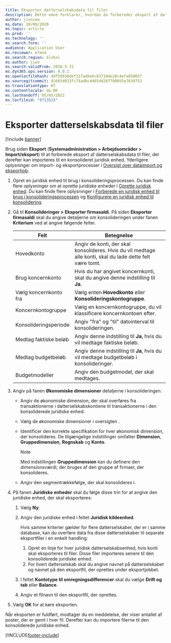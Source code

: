 ```yaml
---
title: Eksporter datterselskabsdata til filer
description: Dette emne forklarer, hvordan du forbereder eksport af data fra Microsoft Dynamics 365 Finance og derefter importerer dem til en konsolideret juridisk enhed.
author: jinniew
ms.date: 10/09/2020
ms.topic: article
ms.prod: ''
ms.technology: ''
ms.search.form: ''
audience: Application User
ms.reviewer: kfend
ms.search.region: Global
ms.author: jiwo
ms.search.validFrom: 2018-5-31
ms.dyn365.ops.version: 8.0.1
ms.openlocfilehash: 4df59938def317ad6ebc837104e20c4efa05005f
ms.sourcegitcommit: d1683d033fc74adbc4465dd26f7b0055e7639753
ms.translationtype: HT
ms.contentlocale: da-DK
ms.lasthandoff: 05/05/2022
ms.locfileid: "8713523"
---
```

# <a name="export-subsidiary-data-to-files"></a>Eksporter datterselskabsdata til filer

[!include [banner](../includes/banner.md)]

Brug siden **Eksport** (**Systemadministration \> Arbejdsområder \> Import/eksport**) til at forberede eksport af datterselskabsdata til filer, der derefter kan importeres til en konsolideret juridisk enhed. Yderligere oplysninger om import- og eksportprocesser i [Oversigt over dataimport og eksportjob](../../fin-ops-core/dev-itpro/data-entities/data-import-export-job.md).

1. Opret en juridisk enhed til brug i konsolideringsprocessen. Du kan finde flere oplysninger om at oprette juridiske enheder i [Oprette juridisk enhed](../../fin-ops-core/fin-ops/organization-administration/tasks/create-legal-entity.md). Du kan finde flere oplysninger i [Forberede en juridisk enhed til brug i konsolideringsprocessen](prepare-company-for-consolidation.md) og [Konfigurere en juridisk enhed til konsolidering](set-up-subsidiary-company-for-consolidation.md). 

2. Gå til **Konsolideringer \> Eksporter firmasaldi**. På siden **Eksporter firmasaldi** skal du angive detaljerne om konsolideringen under fanen **Kriterium** ved at angive følgende felter.

    | Felt                             | Betegnelse |
    |-----------------------------------|-------|
    | Hovedkonto                      | Angiv de konti, der skal konsolideres. Hvis du vil medtage alle konti, skal du lade dette felt være tomt. |
    | Brug koncernkonto         | Hvis du har angivet koncernkonti, skal du angive denne indstilling til **Ja**. |
    | Vælg koncernkonto fra | Vælg enten **Hovedkonto** eller **Konsolideringskontogruppe**. |
    | Koncernkontogruppe       | Vælg en koncernkontogruppe, du vil klassificere koncernkontoen efter. |
    | Konsolideringsperiode              | Angiv "fra" og "til" datointerval til konsolideringen. |
    | Medtag faktiske beløb            | Angiv denne indstilling til **Ja**, hvis du vil medtage faktiske beløb. |
    | Medtag budgetbeløb            | Angiv denne indstilling til **Ja**, hvis du vil medtage budgetbeløb i konsolideringer. |
    | Budgetmodeller                     | Angiv den budgetmodel, der skal medtages. |

3. Angiv på fanen **Økonomiske dimensioner** detaljerne i konsolideringen.

    - Angiv de økonomiske dimension, der skal overføres fra transaktionerne i datterselskabskontiene til transaktionerne i den konsoliderede juridiske enhed.
    - Vælg de økonomiske dimensioner i oversigten .
    - Identificer den korrekte specifikation for hver økonomisk dimension, der konsolideres. De tilgængelige indstillinger omfatter **Dimension**, **Gruppedimension**, **Regnskab** og **Konto**.

        > [!NOTE]
        > Med indstillingen **Gruppedimension** kan du definere den dimensionsværdi, der bruges af den gruppe af firmaer, der konsolideres.

    - Angiv den segmentrækkefølge, der skal konsolideres i.

4. På fanen **Juridiske enheder** skal du følge disse trin for at angive den juridiske enhed, der skal eksporteres:

    1. Vælg **Ny**.
    2. Angiv den juridiske enhed i feltet **Juridisk kildeenhed**.

        Hvis samme kriterier gælder for flere datterselskaber, der er i samme database, kan du overføre data fra disse datterselskaber til separate eksportfiler i en enkelt handling:

        1. Opret en linje for hver juridisk datterselskabsenhed, hvis konti skal eksporteres til filer. Disse filer importeres senere til den konsoliderede juridiske enhed.
        2. For hvert datterselskab skal du angive navnet på datterselskabet og navnet på den eksportfil, der oprettes under eksportjobbet.

    3. I feltet **Kontotype til omregningsdifferencer** skal du vælge **Drift og tab** eller **Balance**.
    4. Angiv et filnavn til den eksportfil, der oprettes.

5. Vælg **OK** for at køre eksporten.

Når eksporten er fuldført, modtager du en meddelelse, der viser antallet af poster, der er gemt i hver fil. Derefter kan du importere filerne til den konsoliderede juridiske enhed.


[!INCLUDE[footer-include](../../includes/footer-banner.md)]
